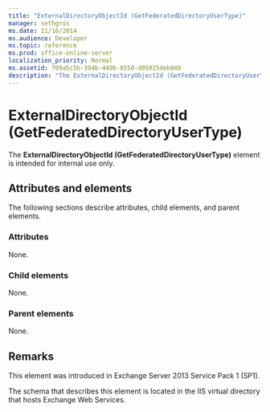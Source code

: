 ```yaml
---
title: "ExternalDirectoryObjectId (GetFederatedDirectoryUserType)"
manager: sethgros
ms.date: 11/16/2014
ms.audience: Developer
ms.topic: reference
ms.prod: office-online-server
localization_priority: Normal
ms.assetid: 709a5c5b-394b-449b-8550-d05025deb840
description: "The ExternalDirectoryObjectId (GetFederatedDirectoryUserType) element is intended for internal use only."
---
```


# ExternalDirectoryObjectId (GetFederatedDirectoryUserType)

The **ExternalDirectoryObjectId (GetFederatedDirectoryUserType)** element is intended for internal use only. 

## Attributes and elements

The following sections describe attributes, child elements, and parent elements.
  
### Attributes

None.
  
### Child elements

None.
  
### Parent elements

None.
  
## Remarks

This element was introduced in Exchange Server 2013 Service Pack 1 (SP1).
  
The schema that describes this element is located in the IIS virtual directory that hosts Exchange Web Services.
  

